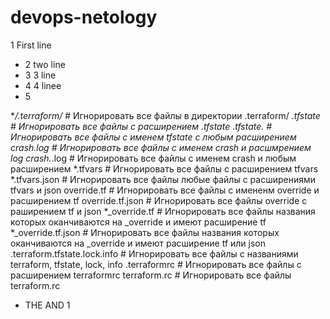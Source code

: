 # devops-netology

1 First line
* 2 two line 
* 3 3 line
* 4 4 linee
* 5

**/.terraform/*              # Игнорировать все файлы в директории .terraform/
*.tfstate                    # Игнорировать все файлы с расширением .tfstate
*.tfstate.*                  # Игнорировать все файлы c именем tfstate с любым расширением
crash.log                    # Игнорировать все файлы c именем crash и расшмрением log
crash.*.log                  # Игнорировать все файлы с именем crash и любым расширением
*.tfvars                     # Игнорировать все файлы с расширением tfvars
*.tfvars.json                # Игнорировать все файлы любые файлы с расширениями tfvars и json
override.tf                  # Игнорировать все файлы c имененм override и расширением tf
override.tf.json             # Игнорировать все файлы override с раширением tf и json
*_override.tf                # Игнорировать все файлы названия которых оканчиваются на _override и имеют расширение tf
*_override.tf.json           # Игнорировать все файлы названия которых оканчиваются на _override и имеют расширение tf или json
.terraform.tfstate.lock.info # Игнорировать все файлы c названиями terraform, tfstate, lock, info
.terraformrc                 # Игнорировать все файлы с расширением terraformrc
terraform.rc                 # Игнорировать все файлы terraform.rc

* THE AND
1